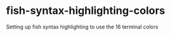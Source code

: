 # fish-syntax-highlighting-colors
Setting up fish syntax highlighting to use the 16 terminal colors
